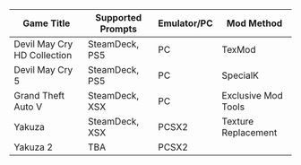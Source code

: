 
| Game Title | Supported Prompts | Emulator/PC | Mod Method |
| ---------- | ----------------- | ----------- | --- |
| Devil May Cry HD Collection   | SteamDeck, PS5 | PC | TexMod
| Devil May Cry 5  | SteamDeck, PS5 | PC | SpecialK
| Grand Theft Auto V   | SteamDeck, XSX | PC | Exclusive Mod Tools
| Yakuza   | SteamDeck, XSX | PCSX2 | Texture Replacement
| Yakuza 2 | TBA           | PCSX2

